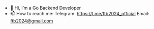 - 👋 Hi, I’m a Go Backend Developer
- 📫 How to reach me:
	Telegram: https://t.me/ftb2024_official
	Email: ftb2024@gmail.com

<!---
ftb2024-official/ftb2024-official is a ✨ special ✨ repository because its `README.md` (this file) appears on your GitHub profile.
You can click the Preview link to take a look at your changes.
--->
